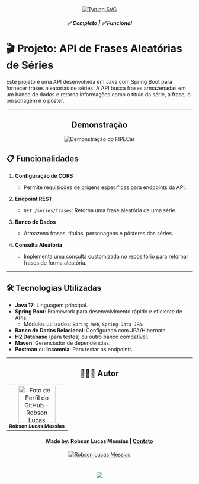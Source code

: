 <div align="center">
  <a href="https://git.io/typing-svg">
    <img src="https://readme-typing-svg.demolab.com?font=Silkscreen&size=20&duration=1500&pause=1000&center=true&vCenter=true&multiline=true&repeat=false&random=false&width=700&height=110&lines=Random+Pharses" 
    alt="Typing SVG" />
  </a>
  
<h5 align="center"> 
  <b>✅ Completo</b> | <b>✅ Funcional </b>
</h5>
    
</div>

# 🎬 Projeto: API de Frases Aleatórias de Séries

Este projeto é uma API desenvolvida em Java com Spring Boot para fornecer frases aleatórias de séries. A API busca frases armazenadas em um banco de dados e retorna informações como o título da série, a frase, o personagem e o pôster.

---


<div align="center">
  
## Demonstração
  
  ![Demonstração do FIPECar](src/main/java/br/com/robsonlmds/assets/video-fipecar.gif)
</div>

## 📋 Funcionalidades

1. **Configuração de CORS**
   - Permite requisições de origens específicas para endpoints da API.

2. **Endpoint REST**
   - `GET /series/frases`: Retorna uma frase aleatória de uma série.

3. **Banco de Dados**
   - Armazena frases, títulos, personagens e pôsteres das séries.

4. **Consulta Aleatória**
   - Implementa uma consulta customizada no repositório para retornar frases de forma aleatória.

---

## 🛠️ Tecnologias Utilizadas

- **Java 17**: Linguagem principal.
- **Spring Boot**: Framework para desenvolvimento rápido e eficiente de APIs.
  - Módulos utilizados: `Spring Web`, `Spring Data JPA`.
- **Banco de Dados Relacional**: Configurado com JPA/Hibernate.
- **H2 Database** (para testes) ou outro banco compatível.
- **Maven**: Gerenciador de dependências.
- **Postman** ou **Insomnia**: Para testar os endpoints.

---

<div align="center">

## 👩🏻‍💻 Autor <br>

<table>
  <tr>
    <td align="center">
      <a href="https://github.com/robsonlmds">
        <img src="https://avatars.githubusercontent.com/u/e?email=robsonlmds@hotmail.com&s=500" width="100px;" title="Autor Robson Lucas Messias" alt="Foto de Perfil do GitHub - Robson Lucas Messias"/><br>
        <sub>
          <b>Robson Lucas Messias</b>
        </sub>
      </a>
    </td>
  </tr>
</table>

</div>
 
<h4 align="center">
  Made by: Robson Lucas Messias | <a href="mailto:robsonlmds@hotmail.com">Contato</a>
</h4>

<p align="center">
  <a href="https://www.linkedin.com/in/r-lucas-messias/">
    <img alt="Robson Lucas Messias" src="https://img.shields.io/badge/LinkedIn-R.Lucas_Messias-0e76a8?style=flat&logoColor=white&logo=linkedin">
  </a>
</p>

<h1 align="center">
<img src="https://readme-typing-svg.herokuapp.com/?font=Silkscreen&size=35&center=true&vCenter=true&width=700&height=70&duration=5000&lines=Obrigado+pela+atenção!;" />
</h1>
